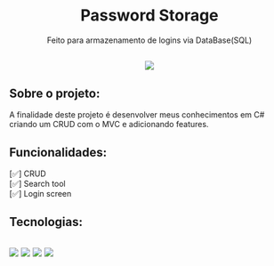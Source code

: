 <!-- Titulo -->
<h1 align="center">Password Storage </h1>
<p align="center">Feito para armazenamento de logins via DataBase(SQL)</p> 
<h2 align="center">  <img src="https://img.shields.io/badge/Project%20Status-Stable-blueviolet"></h2>


<!-- Sobre -->
<h2> Sobre o projeto: </h2>

A finalidade deste projeto é desenvolver meus conhecimentos em C# criando um CRUD com o MVC e adicionando features.

<!-- Features -->
<h2> Funcionalidades: </h2>

 [✅] CRUD <br>
 [✅] Search tool <br>
 [✅] Login screen <br>

<!-- Tecnologias -->
<h2> Tecnologias: <h2>
<img src="https://img.shields.io/badge/C%23-239120?style=for-the-badge&logo=c-sharp&logoColor=WHITE"> <img src="https://img.shields.io/badge/Microsoft_SQL_Server-CC2927?style=for-the-badge&logo=microsoft-sql-server&logoColor=white"> <img src="https://img.shields.io/badge/Bootstrap-563D7C?style=for-the-badge&logo=bootstrap&logoColor=white">
<img src="https://img.shields.io/badge/HTML-239120?style=for-the-badge&logo=html5&logoColor=white">
<br>


